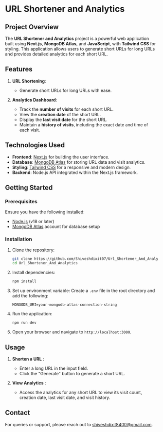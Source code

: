 # URL Shortener and Analytics

## Project Overview
The **URL Shortener and Analytics** project is a powerful web application built using **Next.js**, **MongoDB Atlas**, and **JavaScript**, with **Tailwind CSS** for styling. This application allows users to generate short URLs for long URLs and provides detailed analytics for each short URL.

## Features
1. **URL Shortening**:
   - Generate short URLs for long URLs with ease.

2. **Analytics Dashboard**:
   - Track the **number of visits** for each short URL.
   - View the **creation date** of the short URL.
   - Display the **last visit date** for the short URL.
   - Maintain a **history of visits**, including the exact date and time of each visit.

## Technologies Used
- **Frontend**: [Next.js](https://nextjs.org/) for building the user interface.
- **Database**: [MongoDB Atlas](https://www.mongodb.com/cloud/atlas) for storing URL data and visit analytics.
- **Styling**: [Tailwind CSS](https://tailwindcss.com/) for a responsive and modern design.
- **Backend**: Node.js API integrated within the Next.js framework.

## Getting Started
### Prerequisites
Ensure you have the following installed:
- [Node.js](https://nodejs.org/) (v18 or later)
- [MongoDB Atlas](https://www.mongodb.com/cloud/atlas) account for database setup

### Installation
1. Clone the repository:
   ```bash
   git clone https://github.com/Shiveshdixit07/Url_Shortener_And_Analytics.git
   cd Url_Shortener_And_Analytics
   ```

2. Install dependencies:
   ```bash
   npm install
   ```

3. Set up environment variable:
   Create a `.env` file in the root directory and add the following:
   ```env
   MONGODB_URI=your-mongodb-atlas-connection-string
   ```

4. Run the application:
   ```bash
   npm run dev
   ```

5. Open your browser and navigate to `http://localhost:3000`.

## Usage
1. **Shorten a URL** :
   - Enter a long URL in the input field.
   - Click the "Generate" button to generate a short URL.

2. **View Analytics** :
   - Access the analytics for any short URL to view its visit count, creation date, last visit date, and visit history.

## Contact
For queries or support, please reach out to [shiveshdixit8400@gmail.com](mailto:shiveshdixit8400@gmail.com).